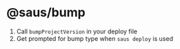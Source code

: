 # @saus/bump

1. Call `bumpProjectVersion` in your deploy file
2. Get prompted for bump type when `saus deploy` is used

